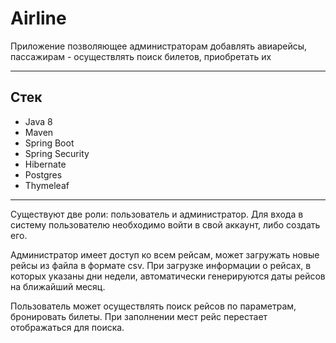# Airline
Приложение позволяющее администраторам добавлять авиарейсы, пассажирам - осуществлять поиск билетов, приобретать их
_____

## Стек
- Java 8
- Maven
- Spring Boot
- Spring Security
- Hibernate
- Postgres
- Thymeleaf
_____

Существуют две роли: пользователь и администратор.
Для входа в систему пользователю необходимо войти в свой аккаунт, либо создать его. 

Администратор имеет доступ ко всем рейсам, может загружать новые рейсы из файла в формате csv.
При загрузке информации о рейсах, в которых указаны дни недели, автоматически генерируются даты рейсов на ближайший месяц.

Пользователь может осуществлять поиск рейсов по параметрам, бронировать билеты.
При заполнении мест рейс перестает отображаться для поиска.
